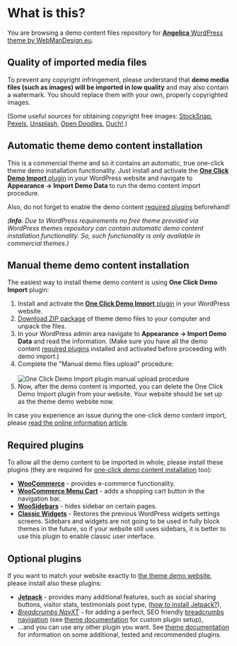 # What is this?

You are browsing a demo content files repository for [**Angelica** WordPress theme by WebManDesign.eu](https://www.webmandesign.eu/portfolio/angelica-wordpress-theme/).


## Quality of imported media files

To prevent any copyright infringement, please understand that **demo media files (such as images) will be imported in low quality** and may also contain a watermark. You should replace them with your own, properly copyrighted images.

(Some useful sources for obtaining copyright free images: [StockSnap](https://stocksnap.io/), [Pexels](https://www.pexels.com), [Unsplash](https://unsplash.com), [Open Doodles](https://www.opendoodles.com/), [Ouch!](https://icons8.com/ouch/).)


## Automatic theme demo content installation

This is a commercial theme and so it contains an automatic, true one-click theme demo installation functionality. Just install and activate the [**One Click Demo Import** plugin](https://wordpress.org/plugins/one-click-demo-import/) in your WordPress website and navigate to **Appearance &rarr; Import Demo Data** to run the demo content import procedure.

Also, do not forget to enable the demo content [required plugins](#required-plugins) beforehand!

*(**Info**: Due to WordPress requirements no free theme provided via WordPress themes repository can contain automatic demo content installation functionality. So, such functionality is only available in commercial themes.)*  


## Manual theme demo content installation

The easiest way to install theme demo content is using **One Click Demo Import** plugin:

1. Install and activate the [**One Click Demo Import** plugin](https://wordpress.org/plugins/one-click-demo-import/) in your WordPress website.
2. [Download ZIP package](https://github.com/webmandesign/demo-content/raw/master/angelica/angelica-theme-demo.zip) of theme demo files to your computer and unpack the files.
3. In your WordPress admin area navigate to **Appearance &rarr; Import Demo Data** and read the information. (Make sure you have all the demo content [required plugins](#required-plugins) installed and activated before proceeding with demo import.)
4. Complete the "Manual demo files upload" procedure:<br><br>
  ![One Click Demo Import plugin manual upload procedure](https://easycaptures.com/fs/uploaded/1538/4804254364.png)
5. Now, after the demo content is imported, you can delete the One Click Demo Import plugin from your website. Your website should be set up as the theme demo website now.

In case you experience an issue during the one-click demo content import, please [read the online information article](https://github.com/proteusthemes/one-click-demo-import/blob/master/docs/import-problems.md).


## Required plugins

To allow all the demo content to be imported in whole, please install these plugins (they are required for [one-click demo content installation](#one-click-installation) too):

- [**WooCommerce**](https://wordpress.org/plugins/woocommerce/) - provides e-commerce functionality.
- [**WooCommerce Menu Cart**](https://wordpress.org/plugins/woocommerce-menu-bar-cart/) - adds a shopping cart button in the navigation bar.
- [**WooSidebars**](https://wordpress.org/plugins/woosidebars/) - hides sidebar on certain pages.
- [**Classic Widgets**](https://wordpress.org/plugins/classic-widgets/) - Restores the previous WordPress widgets settings screens. Sidebars and widgets are not going to be used in fully block themes in the future, so if your website still uses sidebars, it is better to use this plugin to enable classic user interface.


## Optional plugins

If you want to match your website exactly to [the theme demo website](http://themedemos.webmandesign.eu/angelica/), please install also these plugins:

- [**Jetpack**](https://wordpress.org/plugins/webman-amplifier/) - provides many additional features, such as social sharing buttons, visitor stats, testimonials post type, ([how to install Jetpack?](https://jetpack.com/support/installing-jetpack/)),
- [*Breadcrumbs NavXT*](https://wordpress.org/plugins/breadcrumb-navxt/) - for adding a perfect, SEO friendly [breadcrumbs navigation](http://en.wikipedia.org/wiki/Breadcrumb_%28navigation%29) (see [theme documentation](https://webmandesign.github.io/docs/angelica/#breadcrumbs) for custom plugin setup),
- ...and you can use any other plugin you want. See [theme documentation](https://webmandesign.github.io/docs/angelica/#plugins-others) for information on some additional, tested and recommended plugins.
